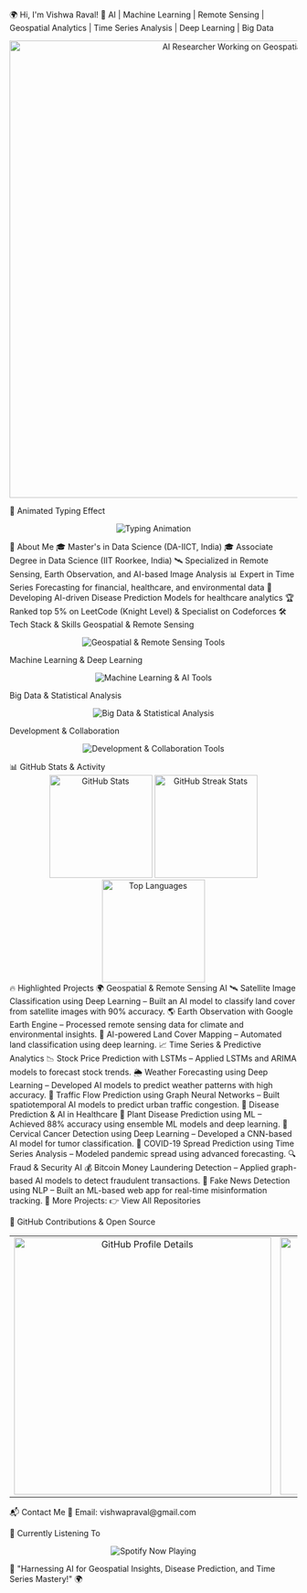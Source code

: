 🌍 Hi, I'm Vishwa Raval!
🚀 AI | Machine Learning | Remote Sensing | Geospatial Analytics | Time Series Analysis | Deep Learning | Big Data

<p align="center"> <img src="https://raw.githubusercontent.com/Vishhh25/Vishhh25/main/assets/animated_banner.gif" alt="AI Researcher Working on Geospatial Data" width="800px"> </p>
🚀 Animated Typing Effect
<p align="center"> <img src="https://readme-typing-svg.demolab.com?font=Fira+Code&size=22&pause=1000&color=FFD700&center=true&vCenter=true&width=1000&lines=Geospatial+AI+Expert;Machine+Learning+&+Deep+Learning+Specialist;Big+Data+&+Optimization+Enthusiast;Building+Scalable+AI+Models;Transforming+Data+into+Actionable+Insights" alt="Typing Animation"> </p>
🌟 About Me
🎓 Master's in Data Science (DA-IICT, India)
🎓 Associate Degree in Data Science (IIT Roorkee, India)
🛰️ Specialized in Remote Sensing, Earth Observation, and AI-based Image Analysis
📊 Expert in Time Series Forecasting for financial, healthcare, and environmental data
🏥 Developing AI-driven Disease Prediction Models for healthcare analytics
🏆 Ranked top 5% on LeetCode (Knight Level) & Specialist on Codeforces
🛠️ Tech Stack & Skills
Geospatial & Remote Sensing
<p align="center"> <img src="https://skillicons.dev/icons?i=python,qgis,googleearthengine" alt="Geospatial & Remote Sensing Tools"> </p>
Machine Learning & Deep Learning
<p align="center"> <img src="https://skillicons.dev/icons?i=python,tensorflow,pytorch,sklearn,jupyter" alt="Machine Learning & AI Tools"> </p>
Big Data & Statistical Analysis
<p align="center"> <img src="https://skillicons.dev/icons?i=python,r" alt="Big Data & Statistical Analysis"> </p>
Development & Collaboration
<p align="center"> <img src="https://skillicons.dev/icons?i=git,github,vscode,linux,docker" alt="Development & Collaboration Tools"> </p>
📊 GitHub Stats & Activity
<div align="center"> <img src="https://github-readme-stats.vercel.app/api?username=Vishhh25&show_icons=true&theme=radical&count_private=true" height="180px" alt="GitHub Stats"> <img src="https://github-readme-streak-stats.herokuapp.com/?user=Vishhh25&theme=radical" height="180px" alt="GitHub Streak Stats"> <img src="https://github-readme-stats.vercel.app/api/top-langs/?username=Vishhh25&layout=compact&theme=radical" height="180px" alt="Top Languages"> </div>
🔥 Highlighted Projects
🌍 Geospatial & Remote Sensing AI
🛰️ Satellite Image Classification using Deep Learning – Built an AI model to classify land cover from satellite images with 90% accuracy.
🌎 Earth Observation with Google Earth Engine – Processed remote sensing data for climate and environmental insights.
📡 AI-powered Land Cover Mapping – Automated land classification using deep learning.
📈 Time Series & Predictive Analytics
📉 Stock Price Prediction with LSTMs – Applied LSTMs and ARIMA models to forecast stock trends.
🌦️ Weather Forecasting using Deep Learning – Developed AI models to predict weather patterns with high accuracy.
🚦 Traffic Flow Prediction using Graph Neural Networks – Built spatiotemporal AI models to predict urban traffic congestion.
🏥 Disease Prediction & AI in Healthcare
🏥 Plant Disease Prediction using ML – Achieved 88% accuracy using ensemble ML models and deep learning.
🧬 Cervical Cancer Detection using Deep Learning – Developed a CNN-based AI model for tumor classification.
🦠 COVID-19 Spread Prediction using Time Series Analysis – Modeled pandemic spread using advanced forecasting.
🔍 Fraud & Security AI
💰 Bitcoin Money Laundering Detection – Applied graph-based AI models to detect fraudulent transactions.
📢 Fake News Detection using NLP – Built an ML-based web app for real-time misinformation tracking.
🎯 More Projects: 👉 View All Repositories

🎯 GitHub Contributions & Open Source
<table align="center"> <tr> <td align="center"> <img src="https://github-profile-summary-cards.vercel.app/api/cards/profile-details?username=Vishhh25&theme=radical" width="450px" alt="GitHub Profile Details"> </td> <td align="center"> <img src="https://github-readme-activity-graph.vercel.app/graph?username=Vishhh25&theme=radical" width="450px" alt="GitHub Activity Graph"> </td> </tr> </table>
📬 Contact Me
📧 Email: vishwapraval@gmail.com

🎵 Currently Listening To
<p align="center"> <img src="https://novatorem-7msu3xhu5.vercel.app/api/spotify" alt="Spotify Now Playing"> </p>
🚀 "Harnessing AI for Geospatial Insights, Disease Prediction, and Time Series Mastery!" 🌍




<!--
**Vishhh25/Vishhh25** is a ✨ _special_ ✨ repository because its `README.md` (this file) appears on your GitHub profile.

Here are some ideas to get you started:

- 🔭 I’m currently working on ...
- 🌱 I’m currently learning ...
- 👯 I’m looking to collaborate on ...
- 🤔 I’m looking for help with ...
- 💬 Ask me about ...
- 📫 How to reach me: ...
- 😄 Pronouns: ...
- ⚡ Fun fact: ...
-->
